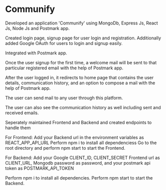 # Communify

Developed an application 'Communify' using MongoDb, Express Js, React Js, Node Js and Postmark app.

Created login page, signup page for user login and registration.
Additionally added Google OAuth for users to login and signup easily.

Integrated with Postmark app.

Once the user signup for the first time, a welcome mail will be sent to that particular registered email with the help of Postmark app.

After the user logged in, it redirects to home page that contains the user details, communication history, and an option to compose a mail with the help of Postmark app.

The user can send mail to any user through this platform.

The user can also see the communication history as well including sent and
received emails.


Seperately maintained Frontend and Backend and created endpoints to handle them

For Frontend: Add your Backend url in the environment variables as REACT_APP_API_URL
Perform npm i to install all dependenciess
Go to the root directory and perform npm start to start the Frontend.


For Backend: Add your Google CLIENT_ID, CLIENT_SECRET
Frontend url as CLIENT_URL, Mongodb password as password, and 
your postmark api token as POSTMARK_API_TOKEN

Perform npm i to install all dependencies.
Perform npm start to start the Backend.
